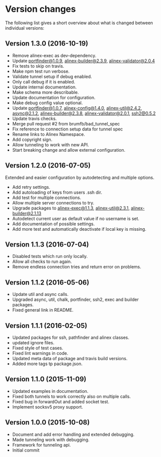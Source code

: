 Version changes
=================================================

The following list gives a short overview about what is changed between
individual versions:

Version 1.3.0 (2016-10-19)
-------------------------------------------------
- Remove alinex-exec as dev-dependency.
- Update portfinder@1.0.9, alinex-builder@2.3.9, alinex-validator@2.0.4
- Fix tests to skip on travis.
- Make npm test run verbose.
- Validate tunnel setup if debug enabled.
- Only call debug if it is enabled.
- Update internal documentation.
- Make schema more describable.
- Update documentation for configuration.
- Make debug config value optional.
- Update portfinder@1.0.7, alinex-config@1.4.0, alinex-util@2.4.2, async@2.1.2, alinex-builder@2.3.8, alinex-validator@2.0.1, ssh2@0.5.2
- Update travis checks.
- Merge pull request #2 from brumfb/bad_tunnel_spec
- Fix reference to connection setup data for tunnel spec
- Rename links to Alinex Namespace.
- Add copyright sign.
- Allow tunneling to work with new API.
- Start breaking change and allow external configuration.

Version 1.2.0 (2016-07-05)
-------------------------------------------------
Extended and easier configuration by autodetecting and multiple options.

- Add retry settings.
- Add autoloading of keys from users .ssh dir.
- Add test for multiple connections.
- Allow multiple server connections to try.
- Upgrade packages to alinex-exec@1.1.3, alinex-util@2.3.1, alinex-builder@2.1.13
- Autodetect current user as default value if no username is set.
- Add documentation of possible settings.
- Add more test and automatically deactivate if local key is missing.

Version 1.1.3 (2016-07-04)
-------------------------------------------------
- Disabled tests which run only locally.
- Allow all checks to run again.
- Remove endless connection tries and return error on problems.

Version 1.1.2 (2016-05-06)
-------------------------------------------------
- Update util and async calls.
- Upgraded async, util, chalk, portfinder, ssh2, exec and builder packages.
- Fixed general link in README.

Version 1.1.1 (2016-02-05)
-------------------------------------------------
- Updated packages for ssh, pathfinder and alinex classes.
- updated ignore files.
- Fixed style of test cases.
- Fixed lint warnings in code.
- Updated meta data of package and travis build versions.
- Added more tags tp package.json.

Version 1.1.0 (2015-11-09)
-------------------------------------------------
- Updated examples in documentation.
- Fixed both tunnels to work correctly also on multiple calls.
- Fixed bug in forwardOut and added socket test.
- Implement socksv5 proxy support.

Version 1.0.0 (2015-10-08)
-------------------------------------------------
- Document and add error handling and extended debugging.
- Made tunneling work with debugging.
- Framework for tunneling api.
- Initial commit

